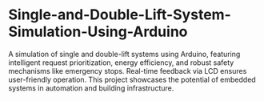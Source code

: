# Single-and-Double-Lift-System-Simulation-Using-Arduino
A simulation of single and double-lift systems using Arduino, featuring intelligent request prioritization, energy efficiency, and robust safety mechanisms like emergency stops. Real-time feedback via LCD ensures user-friendly operation. This project showcases the potential of embedded systems in automation and building infrastructure.
